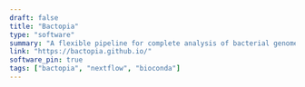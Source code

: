 ```yaml
---
draft: false
title: "Bactopia"
type: "software"
summary: "A flexible pipeline for complete analysis of bacterial genomes"
link: "https://bactopia.github.io/"
software_pin: true
tags: ["bactopia", "nextflow", "bioconda"]
---
```

